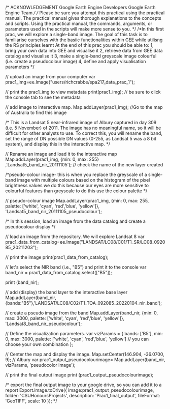 /* ACKNOWLEDGEMENT
Google Earth Engine Developers
Google Earth Engine Team
*/
/*
Please be sure you attempt this practical using the practical manual. The practical manual gives thorough explanations
to the concepts and scripts. Using the practical manual, the commands, arguments, or parameters used in the scripts will
make more sense to you.
*/
/*In this first prac, we will explore a single-band image. The goal of this task is to familiarise
ourselves with the basiic functionalities within GEE while utilisng the RS principles learnt
At the end of this prac you should be able to: 
1, bring your own data into GEE and visualise it
2, retrieve data from GEE data catalog and visualise it
3, make a single-band greyscale image colourful (i.e. create a pseudocolour image)
4, define and apply visualisation parameters 
*/

// upload an image from your computer
var prac1_img=ee.Image("users/richcrabbe/spa217_data_prac_1");

// print the prac1_img to view metadata
print(prac1_img); // be sure to click the console tab to see the metadata

// add image to interactive map. 
Map.addLayer(prac1_img); //Go to the map of Australia to find this image

/*
This is a Landsat 5 near-infrared image of Albury captured in day 309 (i.e. 5 November) of 2011.
The image has no meaningful name, so it will be difficult for other analysts to use.
To correct this, you will rename the band, set the range of DN possible DN values 
(0-255, as Landsat 5 was a 8 bit system), and display this in the interactive map.
*/

// Rename an image and load it to the interactive map
Map.addLayer(prac1_img, {min: 0, max: 255} ,'Landsat5_band_nir_20111105'); // check the name of the new layer created


/*pseudo-colour image- this is when you replace the greyscale of a single-band image with multiple colours based on the histogram of the pixel brightness values
 we do this because our eyes are more sensitive to colourful features than greyscale
to do this use the colour palette
*/

// pseudo-colour image 
Map.addLayer(prac1_img, {min: 0, max: 255, palette: ['white', 'cyan', 'red','blue', 'yellow']}, 'Landsat5_band_nir_20111105_pseudocolour');


/* In this session, load an image from the data catalog and create a pseudocolour display 
*/

// load an image from the repository. We will explore Landsat 8
var prac1_data_from_catalog=ee.Image("LANDSAT/LC08/C01/T1_SR/LC08_092085_20211203");

// print the image
print(prac1_data_from_catalog);


// let's select the NIR band (i.e., "B5") and print it to the console
var band_nir = prac1_data_from_catalog.select(["B5"]);

print (band_nir);

// add (display) the band layer to the interactive base layer
Map.addLayer(band_nir,  {bands:"B5"},'LANDSAT/LC08/C02/T1_TOA_092085_20220104_nir_band');

// create a pseudo image from the band
Map.addLayer(band_nir, {min: 0, max: 3000, palette: ['white', 'cyan', 'red','blue', 'yellow']}, 'Landsat8_band_nir_pseudocolour');


// Define the visualization parameters.
var vizParams = {
  bands: ['B5'],
  min: 0,
  max: 3000,
  palette: ['white', 'cyan', 'red','blue', 'yellow'] // you can choose your own combination
};

// Center the map and display the image.
Map.setCenter(146.904, -36.0700, 9); // Albury
var prac1_output_pseudocolourimage= Map.addLayer(band_nir, vizParams, 'pseudocolor image');

// print the final output image
print (prac1_output_pseudocolourimage);


/* export the final output image to your google drive, so you can add it to a report 
Export.image.toDrive({
  image:prac1_output_pseudocolourimage,
  folder: 'CSUHonoursProjects',
  description: 'Prac1_final_output',
  fileFormat: 'GeoTIFF',
  scale: 10
});
*/

